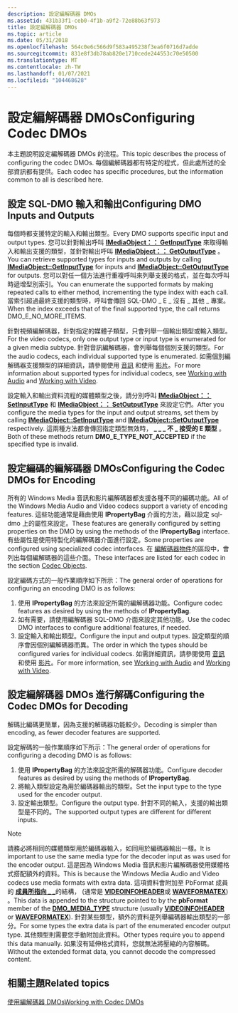 ```yaml
---
description: 設定編解碼器 DMOs
ms.assetid: 431b33f1-ceb0-4f1b-a9f2-72e88b63f973
title: 設定編解碼器 DMOs
ms.topic: article
ms.date: 05/31/2018
ms.openlocfilehash: 564c0e6c566d9f583a495238f3ea6f0716d7adde
ms.sourcegitcommit: 831e8f3db78ab820e1710cede244553c70e50500
ms.translationtype: MT
ms.contentlocale: zh-TW
ms.lasthandoff: 01/07/2021
ms.locfileid: "104468628"
---
```

# <a name="configuring-codec-dmos"></a><span data-ttu-id="18035-103">設定編解碼器 DMOs</span><span class="sxs-lookup"><span data-stu-id="18035-103">Configuring Codec DMOs</span></span>

<span data-ttu-id="18035-104">本主題說明設定編解碼器 DMOs 的流程。</span><span class="sxs-lookup"><span data-stu-id="18035-104">This topic describes the process of configuring the codec DMOs.</span></span> <span data-ttu-id="18035-105">每個編解碼器都有特定的程式，但此處所述的全部資訊都有提供。</span><span class="sxs-lookup"><span data-stu-id="18035-105">Each codec has specific procedures, but the information common to all is described here.</span></span>

## <a name="configuring-dmo-inputs-and-outputs"></a><span data-ttu-id="18035-106">設定 SQL-DMO 輸入和輸出</span><span class="sxs-lookup"><span data-stu-id="18035-106">Configuring DMO Inputs and Outputs</span></span>

<span data-ttu-id="18035-107">每個時都支援特定的輸入和輸出類型。</span><span class="sxs-lookup"><span data-stu-id="18035-107">Every DMO supports specific input and output types.</span></span> <span data-ttu-id="18035-108">您可以針對輸出呼叫 [**IMediaObject：： GetInputType**](/previous-versions/windows/desktop/api/mediaobj/nf-mediaobj-imediaobject-getinputtype) 來取得輸入和輸出支援的類型，並針對輸出呼叫 [**IMediaObject：： GetOutputType**](/previous-versions/windows/desktop/api/mediaobj/nf-mediaobj-imediaobject-getoutputtype) 。</span><span class="sxs-lookup"><span data-stu-id="18035-108">You can retrieve supported types for inputs and outputs by calling [**IMediaObject::GetInputType**](/previous-versions/windows/desktop/api/mediaobj/nf-mediaobj-imediaobject-getinputtype) for inputs and [**IMediaObject::GetOutputType**](/previous-versions/windows/desktop/api/mediaobj/nf-mediaobj-imediaobject-getoutputtype) for outputs.</span></span> <span data-ttu-id="18035-109">您可以對任一個方法進行重複呼叫來列舉支援的格式，並在每次呼叫時遞增型別索引。</span><span class="sxs-lookup"><span data-stu-id="18035-109">You can enumerate the supported formats by making repeated calls to either method, incrementing the type index with each call.</span></span> <span data-ttu-id="18035-110">當索引超過最終支援的類型時，呼叫會傳回 SQL-DMO \_ E \_ 沒有 \_ 其他 \_ 專案。</span><span class="sxs-lookup"><span data-stu-id="18035-110">When the index exceeds that of the final supported type, the call returns DMO\_E\_NO\_MORE\_ITEMS.</span></span>

<span data-ttu-id="18035-111">針對視頻編解碼器，針對指定的媒體子類型，只會列舉一個輸出類型或輸入類型。</span><span class="sxs-lookup"><span data-stu-id="18035-111">For the video codecs, only one output type or input type is enumerated for a given media subtype.</span></span> <span data-ttu-id="18035-112">針對音訊編解碼器，會列舉每個個別支援的類型。</span><span class="sxs-lookup"><span data-stu-id="18035-112">For the audio codecs, each individual supported type is enumerated.</span></span> <span data-ttu-id="18035-113">如需個別編解碼器支援類型的詳細資訊，請參閱使用 [音訊](workingwithaudio.md) 和使用 [影片](workingwithvideo.md)。</span><span class="sxs-lookup"><span data-stu-id="18035-113">For more information about supported types for individual codecs, see [Working with Audio](workingwithaudio.md) and [Working with Video](workingwithvideo.md).</span></span>

<span data-ttu-id="18035-114">設定輸入和輸出資料流程的媒體類型之後，請分別呼叫 [**IMediaObject：： SetInputType**](/previous-versions/windows/desktop/api/mediaobj/nf-mediaobj-imediaobject-setinputtype) 和 [**IMediaObject：： SetOutputType**](/previous-versions/windows/desktop/api/mediaobj/nf-mediaobj-imediaobject-setoutputtype) 來設定它們。</span><span class="sxs-lookup"><span data-stu-id="18035-114">After you configure the media types for the input and output streams, set them by calling [**IMediaObject::SetInputType**](/previous-versions/windows/desktop/api/mediaobj/nf-mediaobj-imediaobject-setinputtype) and [**IMediaObject::SetOutputType**](/previous-versions/windows/desktop/api/mediaobj/nf-mediaobj-imediaobject-setoutputtype) respectively.</span></span> <span data-ttu-id="18035-115">這兩種方法都會傳回指定類型無效時， **\_ \_ \_ 不 \_ 接受的 E 類型** 。</span><span class="sxs-lookup"><span data-stu-id="18035-115">Both of these methods return **DMO\_E\_TYPE\_NOT\_ACCEPTED** if the specified type is invalid.</span></span>

## <a name="configuring-the-codec-dmos-for-encoding"></a><span data-ttu-id="18035-116">設定編碼的編解碼器 DMOs</span><span class="sxs-lookup"><span data-stu-id="18035-116">Configuring the Codec DMOs for Encoding</span></span>

<span data-ttu-id="18035-117">所有的 Windows Media 音訊和影片編解碼器都支援各種不同的編碼功能。</span><span class="sxs-lookup"><span data-stu-id="18035-117">All of the Windows Media Audio and Video codecs support a variety of encoding features.</span></span> <span data-ttu-id="18035-118">這些功能通常是藉由使用 **IPropertyBag** 介面的方法，藉以設定 sql-dmo 上的屬性來設定。</span><span class="sxs-lookup"><span data-stu-id="18035-118">These features are generally configured by setting properties on the DMO by using the methods of the **IPropertyBag** interface.</span></span> <span data-ttu-id="18035-119">有些屬性是使用特製化的編解碼器介面進行設定。</span><span class="sxs-lookup"><span data-stu-id="18035-119">Some properties are configured using specialized codec interfaces.</span></span> <span data-ttu-id="18035-120">在 [編解碼器物件](codecobjects.md)的區段中，會列出每個編解碼器的這些介面。</span><span class="sxs-lookup"><span data-stu-id="18035-120">These interfaces are listed for each codec in the section [Codec Objects](codecobjects.md).</span></span>

<span data-ttu-id="18035-121">設定編碼方式的一般作業順序如下所示：</span><span class="sxs-lookup"><span data-stu-id="18035-121">The general order of operations for configuring an encoding DMO is as follows:</span></span>

1.  <span data-ttu-id="18035-122">使用 **IPropertyBag** 的方法來設定所需的編解碼器功能。</span><span class="sxs-lookup"><span data-stu-id="18035-122">Configure codec features as desired by using the methods of **IPropertyBag**.</span></span>
2.  <span data-ttu-id="18035-123">如有需要，請使用編解碼器 SQL-DMO 介面來設定其他功能。</span><span class="sxs-lookup"><span data-stu-id="18035-123">Use the codec DMO interfaces to configure additional features, if needed.</span></span>
3.  <span data-ttu-id="18035-124">設定輸入和輸出類型。</span><span class="sxs-lookup"><span data-stu-id="18035-124">Configure the input and output types.</span></span> <span data-ttu-id="18035-125">設定類型的順序會因個別編解碼器而異。</span><span class="sxs-lookup"><span data-stu-id="18035-125">The order in which the types should be configured varies for individual codecs.</span></span> <span data-ttu-id="18035-126">如需詳細資訊，請參閱使用 [音訊](workingwithaudio.md) 和使用 [影片](workingwithvideo.md)。</span><span class="sxs-lookup"><span data-stu-id="18035-126">For more information, see [Working with Audio](workingwithaudio.md) and [Working with Video](workingwithvideo.md).</span></span>

## <a name="configuring-the-codec-dmos-for-decoding"></a><span data-ttu-id="18035-127">設定編解碼器 DMOs 進行解碼</span><span class="sxs-lookup"><span data-stu-id="18035-127">Configuring the Codec DMOs for Decoding</span></span>

<span data-ttu-id="18035-128">解碼比編碼更簡單，因為支援的解碼器功能較少。</span><span class="sxs-lookup"><span data-stu-id="18035-128">Decoding is simpler than encoding, as fewer decoder features are supported.</span></span>

<span data-ttu-id="18035-129">設定解碼的一般作業順序如下所示：</span><span class="sxs-lookup"><span data-stu-id="18035-129">The general order of operations for configuring a decoding DMO is as follows:</span></span>

1.  <span data-ttu-id="18035-130">使用 **IPropertyBag** 的方法來設定所需的解碼器功能。</span><span class="sxs-lookup"><span data-stu-id="18035-130">Configure decoder features as desired by using the methods of **IPropertyBag**.</span></span>
2.  <span data-ttu-id="18035-131">將輸入類型設定為用於編碼器輸出的類型。</span><span class="sxs-lookup"><span data-stu-id="18035-131">Set the input type to the type used for the encoder output.</span></span>
3.  <span data-ttu-id="18035-132">設定輸出類型。</span><span class="sxs-lookup"><span data-stu-id="18035-132">Configure the output type.</span></span> <span data-ttu-id="18035-133">針對不同的輸入，支援的輸出類型是不同的。</span><span class="sxs-lookup"><span data-stu-id="18035-133">The supported output types are different for different inputs.</span></span>

> [!Note]  
> <span data-ttu-id="18035-134">請務必將相同的媒體類型用於編碼器輸入，如同用於編碼器輸出一樣。</span><span class="sxs-lookup"><span data-stu-id="18035-134">It is important to use the same media type for the decoder input as was used for the encoder output.</span></span> <span data-ttu-id="18035-135">這是因為 Windows Media 音訊和影片編解碼器使用媒體格式搭配額外的資料。</span><span class="sxs-lookup"><span data-stu-id="18035-135">This is because the Windows Media Audio and Video codecs use media formats with extra data.</span></span> <span data-ttu-id="18035-136">這項資料會附加至 PbFormat 成員的 [**成員所指向 \_ \_**](/previous-versions/windows/desktop/api/mediaobj/ns-mediaobj-dmo_media_type)的結構， (通常是 [**VIDEOINFOHEADER**](/previous-versions/windows/desktop/api/amvideo/ns-amvideo-videoinfoheader)或 [**WAVEFORMATEX**](/previous-versions/dd757713(v=vs.85))) 。</span><span class="sxs-lookup"><span data-stu-id="18035-136">This data is appended to the structure pointed to by the **pbFormat** member of the [**DMO\_MEDIA\_TYPE**](/previous-versions/windows/desktop/api/mediaobj/ns-mediaobj-dmo_media_type) structure (usually [**VIDEOINFOHEADER**](/previous-versions/windows/desktop/api/amvideo/ns-amvideo-videoinfoheader) or [**WAVEFORMATEX**](/previous-versions/dd757713(v=vs.85))).</span></span> <span data-ttu-id="18035-137">針對某些類型，額外的資料是列舉編碼器輸出類型的一部分。</span><span class="sxs-lookup"><span data-stu-id="18035-137">For some types the extra data is part of the enumerated encoder output type.</span></span> <span data-ttu-id="18035-138">其他類型則需要您手動附加此資料。</span><span class="sxs-lookup"><span data-stu-id="18035-138">Other types require you to append this data manually.</span></span> <span data-ttu-id="18035-139">如果沒有延伸格式資料，您就無法將壓縮的內容解碼。</span><span class="sxs-lookup"><span data-stu-id="18035-139">Without the extended format data, you cannot decode the compressed content.</span></span>

 

## <a name="related-topics"></a><span data-ttu-id="18035-140">相關主題</span><span class="sxs-lookup"><span data-stu-id="18035-140">Related topics</span></span>

<dl> <dt>

[<span data-ttu-id="18035-141">使用編解碼器 DMOs</span><span class="sxs-lookup"><span data-stu-id="18035-141">Working with Codec DMOs</span></span>](workingwithcodecdmos.md)
</dt> </dl>

 

 
